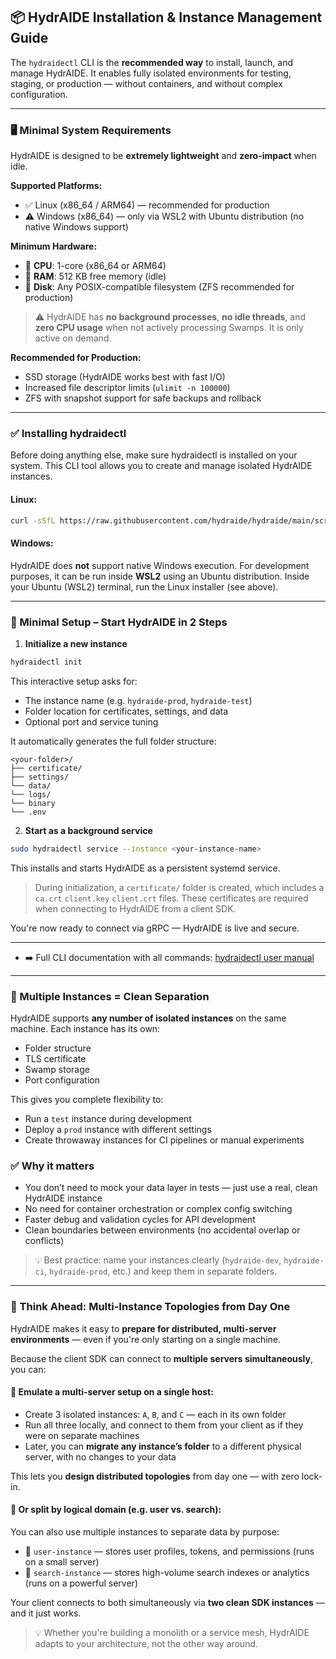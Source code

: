 ## 📦 HydrAIDE Installation & Instance Management Guide

The `hydraidectl` CLI is the **recommended way** to install, launch, and manage HydrAIDE. It enables fully isolated 
environments for testing, staging, or production — without containers, and without complex configuration.

---

### 🖥️ Minimal System Requirements

HydrAIDE is designed to be **extremely lightweight** and **zero-impact** when idle.

**Supported Platforms:**

* ✅ Linux (x86\_64 / ARM64) — recommended for production
* ⚠️ Windows (x86\_64) — only via WSL2 with Ubuntu distribution (no native Windows support)

**Minimum Hardware:**

* 🧠 **CPU**: 1-core (x86\_64 or ARM64)
* 🧮 **RAM**: 512 KB free memory (idle)
* 📀 **Disk**: Any POSIX-compatible filesystem (ZFS recommended for production)

> ⚠️ HydrAIDE has **no background processes**, **no idle threads**, and **zero CPU usage** when not actively processing Swamps. It is only active on demand.

**Recommended for Production:**

* SSD storage (HydrAIDE works best with fast I/O)
* Increased file descriptor limits (`ulimit -n 100000`)
* ZFS with snapshot support for safe backups and rollback

---

### ✅ Installing hydraidectl

Before doing anything else, make sure hydraidectl is installed on your system. This CLI tool allows you to create and manage isolated HydrAIDE instances.

#### Linux:

```bash
curl -sSfL https://raw.githubusercontent.com/hydraide/hydraide/main/scripts/install-hydraidectl.sh | bash
```

#### Windows:

HydrAIDE does **not** support native Windows execution.
For development purposes, it can be run inside **WSL2** using an Ubuntu distribution.
Inside your Ubuntu (WSL2) terminal, run the Linux installer (see above).

---

### 🚀 Minimal Setup – Start HydrAIDE in 2 Steps

1. **Initialize a new instance**

```bash
hydraidectl init
```

This interactive setup asks for:

* The instance name (e.g. `hydraide-prod`, `hydraide-test`)
* Folder location for certificates, settings, and data
* Optional port and service tuning

It automatically generates the full folder structure:

```
<your-folder>/
├── certificate/
├── settings/
└── data/
└── logs/
└── binary
└── .env
```

2. **Start as a background service**

```bash
sudo hydraidectl service --instance <your-instance-name>
```

This installs and starts HydrAIDE as a persistent systemd service.

> During initialization, a `certificate/` folder is created, which includes a `ca.crt` `client.key` `client.crt` files. 
> These certificates are required when connecting to HydrAIDE from a client SDK.

You're now ready to connect via gRPC — HydrAIDE is live and secure.

---

- ➡️ Full CLI documentation with all commands: [hydraidectl user manual](../hydraidectl/hydraidectl-user-manual.md)

---

### 🧪 Multiple Instances = Clean Separation

HydrAIDE supports **any number of isolated instances** on the same machine. Each instance has its own:

* Folder structure
* TLS certificate
* Swamp storage
* Port configuration

This gives you complete flexibility to:

* Run a `test` instance during development
* Deploy a `prod` instance with different settings
* Create throwaway instances for CI pipelines or manual experiments

### ✅ Why it matters

* You don’t need to mock your data layer in tests — just use a real, clean HydrAIDE instance
* No need for container orchestration or complex config switching
* Faster debug and validation cycles for API development
* Clean boundaries between environments (no accidental overlap or conflicts)

> 💡 Best practice: name your instances clearly (`hydraide-dev`, `hydraide-ci`, `hydraide-prod`, etc.) and keep them in separate folders.


---

### 🧠 Think Ahead: Multi-Instance Topologies from Day One

HydrAIDE makes it easy to **prepare for distributed, multi-server environments** — even if you're only starting on a single machine.

Because the client SDK can connect to **multiple servers simultaneously**, you can:

#### 🧪 Emulate a multi-server setup on a single host:

* Create 3 isolated instances: `A`, `B`, and `C` — each in its own folder
* Run all three locally, and connect to them from your client as if they were on separate machines
* Later, you can **migrate any instance’s folder** to a different physical server, with no changes to your data

This lets you **design distributed topologies** from day one — with zero lock-in.

#### 🧩 Or split by logical domain (e.g. user vs. search):

You can also use multiple instances to separate data by purpose:

* 🧑 `user-instance` — stores user profiles, tokens, and permissions (runs on a small server)
* 🔎 `search-instance` — stores high-volume search indexes or analytics (runs on a powerful server)

Your client connects to both simultaneously via **two clean SDK instances** — and it just works.

> 💡 Whether you're building a monolith or a service mesh, HydrAIDE adapts to your architecture, not the other way around.

